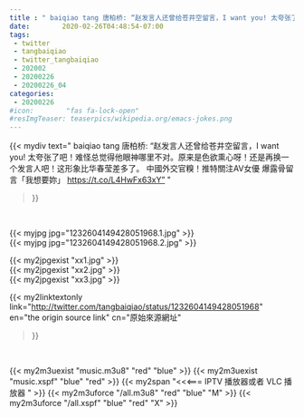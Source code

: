 ```yaml
---
title : " baiqiao tang 唐柏桥: “赵发言人还曾给苍井空留言，I want you! 太夸张了吧！难怪总觉得他眼神哪里不对。原来是色欲熏心呀！还是再换一个发言人吧！这形象比华春莹差多了。&#10;&#10;中國外交官糗！推特關注AV女優 爆露骨留言「我想要妳」 https://t.co/L4HwFx63xY”  "
date:        2020-02-26T04:48:54-07:00
tags:
 - twitter
 - tangbaiqiao
 - twitter_tangbaiqiao
 - 202002
 - 20200226
 - 20200226_04
categories:
 - 20200226
#icon:        "fas fa-lock-open"
#resImgTeaser: teaserpics/wikipedia.org/emacs-jokes.png
---
```


{{< mydiv text=" baiqiao tang 唐柏桥: “赵发言人还曾给苍井空留言，I want you! 太夸张了吧！难怪总觉得他眼神哪里不对。原来是色欲熏心呀！还是再换一个发言人吧！这形象比华春莹差多了。&#10;&#10;中國外交官糗！推特關注AV女優 爆露骨留言「我想要妳」 https://t.co/L4HwFx63xY”  "
>}}
<br>


 {{< myjpg jpg="1232604149428051968.1.jpg" >}}<br>  {{< myjpg jpg="1232604149428051968.2.jpg" >}}<br> 

{{< my2jpgexist "xx1.jpg" >}}<br>
{{< my2jpgexist "xx2.jpg" >}}<br>
{{< my2jpgexist "xx3.jpg" >}}<br>


{{< my2linktextonly link="http://twitter.com/tangbaiqiao/status/1232604149428051968"
en="the origin source link" cn="原始來源網址"
>}}


<br>

{{< my2m3uexist "music.m3u8" "red"  "blue" >}} {{< my2m3uexist "music.xspf" "blue" "red"  >}} {{< my2span "<<<=== IPTV 播放器或者 VLC 播放器 " >}} {{< my2m3uforce "/all.m3u8" "red"  "blue" "M" >}} {{< my2m3uforce "/all.xspf" "blue" "red"  "X" >}} 
